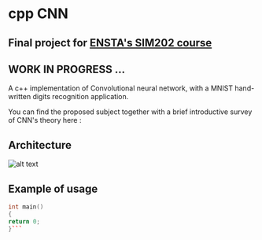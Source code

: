 # cpp CNN
## Final project for [ENSTA's SIM202 course](https://synapses.ensta-paristech.fr/catalogue/2018-2019/ue/3021/SIM202-projet-de-simulation-numerique)
## WORK IN PROGRESS ...
A c++ implementation of Convolutional neural network, with a MNIST hand-written digits recognition application.

You can find the proposed subject together with a brief introductive survey of CNN's theory here : 

## Architecture
![alt text](https://image.noelshack.com/fichiers/2019/05/2/1548768726-uml.png)

## Example of usage
```c++
int main()
{
return 0;
}```
